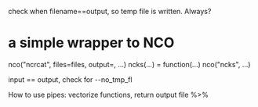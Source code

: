 
check when filename==output, so temp file is written. Always?

# a simple wrapper to NCO

nco("ncrcat", files=files, output=, ...)
ncks(...) = function(...) nco("ncks", ...)

input == output, check for --no_tmp_fl

How to use pipes: vectorize functions, return output file %>%
